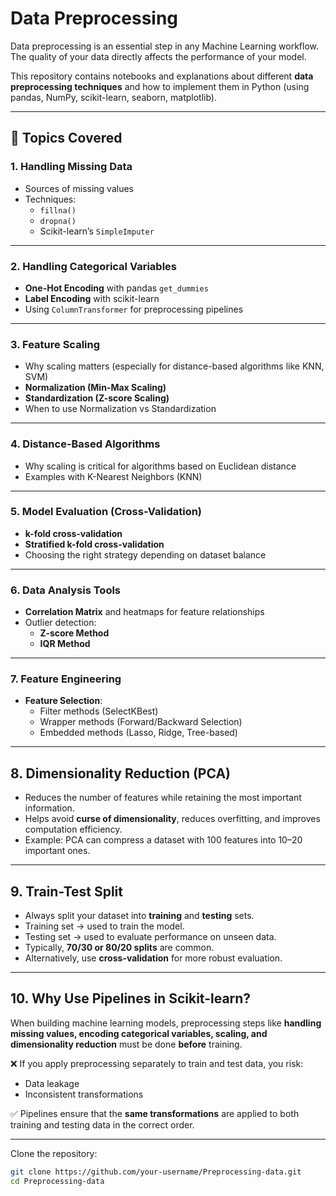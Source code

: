 #  Data Preprocessing  

Data preprocessing is an essential step in any Machine Learning workflow.  
The quality of your data directly affects the performance of your model.  

This repository contains notebooks and explanations about different **data preprocessing techniques** and how to implement them in Python (using pandas, NumPy, scikit-learn, seaborn, matplotlib).  

---

## 🔹 Topics Covered  

### 1. Handling Missing Data  
- Sources of missing values  
- Techniques:  
  - `fillna()`  
  - `dropna()`  
  - Scikit-learn’s `SimpleImputer`  

---

### 2. Handling Categorical Variables  
- **One-Hot Encoding** with pandas `get_dummies`  
- **Label Encoding** with scikit-learn  
- Using `ColumnTransformer` for preprocessing pipelines  

---

### 3. Feature Scaling  
- Why scaling matters (especially for distance-based algorithms like KNN, SVM)  
- **Normalization (Min-Max Scaling)**  
- **Standardization (Z-score Scaling)**  
- When to use Normalization vs Standardization  

---

### 4. Distance-Based Algorithms  
- Why scaling is critical for algorithms based on Euclidean distance  
- Examples with K-Nearest Neighbors (KNN)  

---

### 5. Model Evaluation (Cross-Validation)  
- **k-fold cross-validation**  
- **Stratified k-fold cross-validation**  
- Choosing the right strategy depending on dataset balance  

---

### 6. Data Analysis Tools  
- **Correlation Matrix** and heatmaps for feature relationships  
- Outlier detection:  
  - **Z-score Method**  
  - **IQR Method**  

---

### 7. Feature Engineering  
- **Feature Selection**:  
  - Filter methods (SelectKBest)  
  - Wrapper methods (Forward/Backward Selection)  
  - Embedded methods (Lasso, Ridge, Tree-based)  
---

## 8. Dimensionality Reduction (PCA)  
- Reduces the number of features while retaining the most important information.  
- Helps avoid **curse of dimensionality**, reduces overfitting, and improves computation efficiency.  
- Example: PCA can compress a dataset with 100 features into 10–20 important ones.  

---

## 9. Train-Test Split  
- Always split your dataset into **training** and **testing** sets.  
- Training set → used to train the model.  
- Testing set → used to evaluate performance on unseen data.  
- Typically, **70/30 or 80/20 splits** are common.  
- Alternatively, use **cross-validation** for more robust evaluation.  

---

## 10.  Why Use Pipelines in Scikit-learn?  
When building machine learning models, preprocessing steps like **handling missing values, encoding categorical variables, scaling, and dimensionality reduction** must be done **before** training.  

❌ If you apply preprocessing separately to train and test data, you risk:  
- Data leakage  
- Inconsistent transformations  

✅ Pipelines ensure that the **same transformations** are applied to both training and testing data in the correct order.  

---
Clone the repository:  
```bash
git clone https://github.com/your-username/Preprocessing-data.git
cd Preprocessing-data

